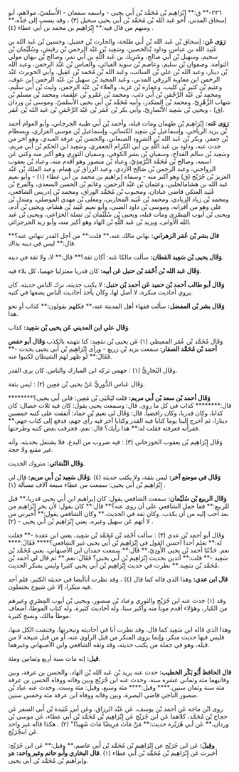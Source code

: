 ٢٣٦-** ق:** إِبْرَاهِيم بْن مُحَمَّد بْن أَبي يحيى - واسمه سمعان - الأَسلميّ، مولاهم، أبو إسحاق المدني، أخو عَبد الله بْن مُحَمَّد بْن أَبي يحيى سحبل (٣) ، وقد ينسب إلى جَدِّه،** ومنهم من قال فيه:** إِبْرَاهِيم بن محمد بن أَبي عطاء (٤) .

**رَوَى عَن:** إسحاق بْن عَبد الله بْن أَبي طلحة، والحارث بْن فضيل، وحسين بْن عَبد الله بن عُبَيد الله بن عباس، وداود بْنالحصين، وسَعِيد بْن عَبْد الرحمن بْن رقيش، وسُلَيْمان بْن سحيم، وسهيل بْن أَبي صالح، وشَرِيك بن عَبد اللَّهِ بن أَبي نمر، وصالح بْن نبهان مولى التوأمة. وصفوان بْن سليم، وعاصم بْن سويد القبائي، والعباس بْن عَبْد الرحمن، وعبد الله بْن دينار، وعبد الله بْن علي بْن السائب، وعَبد الله بْن مُحَمد بْن عَقِيل. وأبي الحويرث عَبْد الرحمن ابن معاوية الزرقي المدني، وعَبد المجيد بْن سهيل بْن عَبْد الرحمن ابن عوف، وعثيم بْن كثير بْن كليب، وعمارة بْن غزية، والعلاء بْن عَبْد الرحمن، وليث بْن أَبي سليم، ومحمد بْن عَبْد الرَّحْمَنِ بْن أَبي ذئب، ومحمد بْن عَمْرو بْن علقمة، ومحمد بْن مسلم بْن شهاب الزُّهْرِيّ، ومحمد بْن المنكدر، وأبيه مُحَمَّد بْن أَبي يحيى الأَسلميّ، وموسى بْن وردان (ق) ، ويحيى بْن سَعِيد الأَنْصارِيّ، وأبي بكر بْن عُمَر بْن عَبْد الرَّحْمَنِ بْن عَبد الله بْن عُمَر.

**رَوَى عَنه:** إِبْرَاهِيم بْن طهمان ومات قبله، وأحمد بْن أَبي طيبة الجرجاني، وأبو العوام أحمد بْن يزيد الرياحي، وإسماعيل بْن سَعِيد الكسائي، وإسماعيل بْن موسى الفزاري، وبسطام بْن جعفر، وبكر بْن عَبد الله بْن الشرود الصنعاني، والحسن بْن عرفة العبدي، وهو آخر من حدث عنه، وداود بن عَبد اللَّهِ بن أَبي الكرام الجعفري، وسَعِيد ابن الحكم بْن أَبي مريم، وسَعِيد بْن سالم القداح، وسفيان بْن بشر الكوفي، وسفيان الثوري وهو أكبر منه وكنى عَن اسمه، وصالح بْن مُحَمَّد التِّرْمِذِيّ، وعباد بْن منصور وهو أقدم منه، وعباد بْن يعقوب الرواجني، وعبد الرحمن بْن صَالِح الأزدي، وعبد الرزاق بْن همام، وعبد الملك بْن عَبْد العزيز بْن جُرَيْج (ق) وهو أكبر منه - وسماه إبراهيم بن محمد بن أَبي عطاء (١) - وأبو نعيم عَبد الله بن هشامالحلبي، وعثمان بْن عَبْد الرحمن، وغانم بْن الحسن السعدي، والفرج بْن عُبَيد العتكي قاضي عبادان، ومحبوب بْن مُحَمَّد الوراق، ومحمد بْن إدريس الشافعي، ومحمد بْن زياد الزيادي، ومحمد بْن عُبَيد المحاربي، ومعلى بْن مهدي الموصلي، ومندل بْن علي وهو من أقرانه، وموسى بْن داود الضبي، وأبو نعيم عُبَيد بْن هشام، ويحيى بْن آدم، ويحيى بْن أيوب المِصْرِي ومات قبله، ويحيى بْن سُلَيْمان بْن نضلة الخزاعي، ويحيى بْن عَبد الله الأوانى، ويزيد بْن عَبد اللَّهِ بْن الهاد وهو أكبر منه، وأبو زيد الجرجرائي.

**قال بشر بْن عُمَر الزهراني:** نهاني مالك عنه،** قلت:** من أجل القدر تنهاني عنه؟** قال:** ليس في دينه بذاك.

**وَقَال يحيى بْن سَعِيد القطان:** سألت مالكا عَنه: أكان ثقة؟** قال:** لا، ولا ثقة في دينه.

**وَقَال عَبد الله بْن أَحْمَد بْن حنبل عَن أبيه:** كان قدريا معتزليا جهميا، كل بلاء فيه.

**وَقَال أبو طالب أحمد بْن حميد عَن أحمد بْن حنبل:** لا يكتب حديثه، ترك الناس حديثه. كان يروي أحاديث منكرة، لا أصل لها، وكان يأخذ أحاديث الناس يضعها في كتبه.

**وَقَال بشر بْن المفضل:** سألت فقهاء أهل المدينة عنه،** فكلهم يقولون:** كذاب أو نحو هذا.

**وَقَال علي ابن المديني عَن يحيى بْن سَعِيد:** كذاب.

وَقَال مُحَمَّد بْن عُمَر المعيطي (١) عَن يحيى بْن سَعِيد: كنا نتهمه بالكذب.**وَقَال أبو حفص أحمد بْن مُحَمَّد الصفار:** سمعت يزيد بْن زريع - ورأى إِبْرَاهِيم بْن أَبي يحيى يحدث -** فَقَالَ:** لو ظهر لهم الشيطان لكتبوا عنه.

وقَال البُخارِيُّ (١) : جهمي تركه ابن المبارك والناس. كان يرى القدر.

وَقَال عَباس الدُّورِيُّ عَنْ يحيى بْن مَعِين (٢) : ليس بثقة.

**وَقَال أحمد بْن سعد بْن أَبي مريم:** قلت ليَحْيَى بْن مَعِين: فابن أَبي يحيى؟******** قال:******** كذاب في كل ما روى. قال: وسمعت يحيى يقول: كان فيه ثلاث خصال: كان كذابا، وكان قدريا، وكان رافضياً. قال: وَقَال لي نعيم بْن حماد: أنفقت على كتبه خمسين دينارا، ثم أخرج إلينا يوما كتابا فيه القدر وكتابا آخر فيه رأي جهم، فدفع إلى كتاب جهم،** فقرأته فعرفته فقلت له:** هذا رأيك؟ قال: نعم، فحرقت بعض كتبه وطرحتها.

وَقَال إِبْرَاهِيم بْن يعقوب الجوزجاني (٣) : فيه ضروب من البدع، فلا يشتغل بحديثه، وأنه غير مقنع ولا حجة.

**وَقَال النَّسَائي:** متروك الحديث.

**وَقَال في موضع آخر:** ليس بثقة، ولا يكتب حديثه (٤) .**وَقَال سَعِيد بْن أَبي مريم:** قال لي إِبْرَاهِيم بْن أَبي يحيى: سمعت من عطاء سبعة آلاف مسألة (١) .

**وَقَال الربيع بْن سُلَيْمان:** سمعت الشافعي يقول: كان إبراهيم ابن أَبي يحيى قدريا،** قيل للربيع:** فما حمل الشافعي على أن روى عنه؟** قال:** كان يقول: لأن يخر إِبْرَاهِيم من بعد أحب إليه من أن يكذب، وكان ثقة في الحديث.** وكان الشافعي يقول:** أخبرني من لا أتهم عَن سهيل وغيره، يعني إِبْرَاهِيم بْن أَبي يحيى - (٢) .

وَقَال أبو أحمد بْن عدي (٣) : سألت أَحْمَد بْن مُحَمَّد بْن سَعِيد، يعني ابن عقدة -** فقلت له:** تعلم أحدا أحسن القول في إِبْرَاهِيم بْن أَبي يحيى غير الشافعي؟**** فَقَالَ:**** نعم. حَدَّثَنَا أحمد بْن يحيى الأَودِيّ،** قال:** سمعت حمدان ابن الأصبهاني، يعني مُحَمَّد بْن سَعِيد -** قلت:** أتدين بحديث إِبْرَاهِيم بْن أَبي يحيى؟ فَقَالَ: نعم.** ثم قال لي أحمد بْن مُحَمَّد بْن سَعِيد:** نظرت في حديث إِبْرَاهِيم بْن أَبي يحيى كثيرا وليس بمنكر الحديث.

**قال ابن عدي:** وهذا الذي قاله كما قال (٤) ، وقد نظرت أناأيضا في حديثه الكثير، فلم أجد فيه منكرا، إلا عَن شيوخ يحتملون.

وقد (١) حدث عنه ابن جُرَيْج والثوري وعباد بْن منصور، ويحيى بْن أيوب المِصْرِي وغيرهم من الكبار، وهؤلاء أقدم موتا منه وأكبر سنا، وله أحاديث كثيرة، وله كتاب الموطأ، أضعاف موطأ مالك، ونسخ كثيرة.

وهذا الذي قاله ابن سَعِيد كما قال، وقد نظرت أنا في أحاديثه وتبحرتها، وفتشت الكل منها، فليس فيها حديث منكر، وإنما يروى المنكر من قبل الراوي عنه، أو من قبل شيخه لا من قبله، وهو في جملة من يكتب حديثه، وقد وثقه الشافعي وابن الأصبهاني وغيرهما.

**قيل:** إنه مات سنة أربع وثمانين ومئة.

**قال الحافظ أَبُو بَكْر الخطيب:** حدث عنه يزيد بْن عَبد الله بْن الهاد، والحسن بن عرفة، وبين وفاتيهما مئة وثماني عشرة سنة، وحدث عنه ابن جُرَيْج وبين وفاته ووفاة الحسن بن عرفة مئة سنة وثمان سنين،**** وقيل:**** مئة وسبع، وقيل: مئة وست، وحدث عنه عباد بْن منصور الناجي قاضي البصرة، وبين وفاته ووفاة ابن عرفة مئة وخمس سنين.

روى ابْن ماجه عَن أحمد بْن يوسف، عَن عَبْد الرزاق، وعَن أبي عُبَيدة بْن أَبي السفر عَن حجاج بْن مُحَمَّد، كلاهما عَن ابن جُرَيْج عَن إِبْرَاهِيم بْن مُحَمَّد بْن أَبي عطاء، عَن موسى بْن وردان،** عَن أبي هُرَيْرة حديث:** مَنْ مَاتَ مَرِيضًا مَاتَ شَهِيدًا" (٢) . هكذا قاله غير واحد عَن ابنجُرَيْج.

**وقِيلَ:** عَن ابن جُرَيْج عن إِبْرَاهِيم بْن مُحَمَّد بْن أَبي عاصم،** وقيل:** عَن ابن جُرَيْج: أخبرت عَن إِبْرَاهِيم بْن مُحَمَّد بْن أَبي عطاء (١) .**قال البخاري وأبو حاتم وغير واحد:** هو وإبراهيم بْن مُحَمَّد بْن أَبي يحيى.